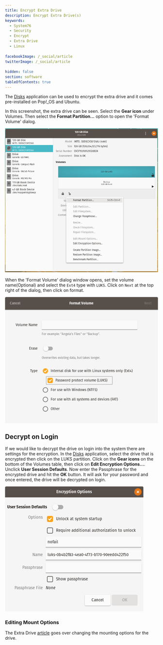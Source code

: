 ```yaml
---
title: Encrypt Extra Drive
description: Encrypt Extra Drive(s)
keywords:
  - System76
  - Security
  - Encrypt
  - Extra Drive
  - Linux

facebookImage: /_social/article
twitterImage: /_social/article

hidden: false
section: software
tableOfContents: true
---
```


The <u>Disks</u> application can be used to encrypt the extra drive and it comes pre-installed on Pop!_OS and Ubuntu.

In this screenshot, the extra drive can be seen. Select the **Gear icon** under Volumes. Then select the **Format Partition...** option to open the 'Format Volume' dialog.

![Disks](/images/encrypt-extra/Disk-Menu.png)

When the 'Format Volume' dialog window opens, set the volume name(Optional) and select the `Ext4` type with `LUKS`. Click on `Next` at the top right of the dialog, then click on format.

![Disks](/images/encrypt-extra/Disk-Encrypt.png)

## Decrypt on Login

If we would like to decrypt the drive on login into the system there are settings for the encryption. In the <u>Disks</u> application, select the drive that is encrypted then click on the LUKS partition. Click on the **Gear icons** on the bottom of the Volumes table, then click on **Edit Encryption Options...**. Unclick **User Session Defaults**. Now enter the Passphrase for the encrypted drive and hit the **OK** button. It will ask for your password and once entered, the drive will be decrypted on login.

![Disks](/images/encrypt-extra/Encrypt-Options.png)

### Editing Mount Options

The Extra Drive [article](/articles/extra-drive/) goes over changing the mounting options for the drive.

